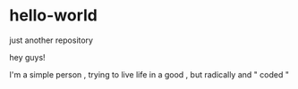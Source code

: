 # hello-world
just another repository

hey guys!

 I'm a simple person , trying to live life in a good , but radically and " coded "
